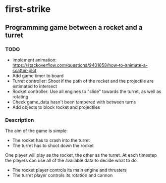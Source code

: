 # first-strike
## Programming game between a rocket and a turret

### TODO
* Implement animation: https://stackoverflow.com/questions/9401658/how-to-animate-a-scatter-plot
* Add game timer to board
* Turret controller: Shoot if the path of the rocket and the projectile are estimated to intersect
* Rocket controller: Use all engines to "slide" towards the turret, as well as rotating
* Check game_data hasn't been tampered with between turns
* Add objects to block rocket and projectiles
### Description
The aim of the game is simple:
* The rocket has to crash into the turret
* The turret has to shoot down the rocket

One player will play as the rocket, the other as the turret.
At each timestep the players can use all of the available data
to decide what to do.
* The rocket player controls its main engine and thrusters
* The turret player controls its rotation and cannon

